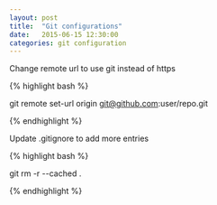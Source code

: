 ```yaml
---
layout: post
title:  "Git configurations"
date:   2015-06-15 12:30:00
categories: git configuration
---
```


Change remote url to use git instead of https

{% highlight bash %}

git remote set-url origin git@github.com:user/repo.git

{% endhighlight %}


Update .gitignore to add more entries

{% highlight bash %}

git rm -r --cached .

{% endhighlight %}
